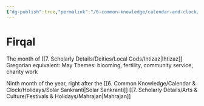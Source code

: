 ```yaml
---
{"dg-publish":true,"permalink":"/6-common-knowledge/calendar-and-clock/months/firqal/","noteIcon":""}
---
```


# Firqal

The month of [[7. Scholarly Details/Deities/Local Gods/Ihtizaz\|Ihtizaz]] 
Gregorian equivalent: May
Themes: blooming, fertility, community service, charity work

Ninth month of the year, right after the [[6. Common Knowledge/Calendar & Clock/Holidays/Solar Sankranti\|Solar Sankranti]] 
[[7. Scholarly Details/Arts & Culture/Festivals & Holidays/Mahrajan\|Mahrajan]] 